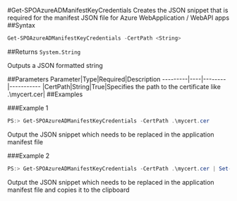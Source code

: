 #Get-SPOAzureADManifestKeyCredentials
Creates the JSON snippet that is required for the manifest JSON file for Azure WebApplication / WebAPI apps
##Syntax
```powershell
Get-SPOAzureADManifestKeyCredentials -CertPath <String>
```


##Returns
```System.String```

Outputs a JSON formatted string

##Parameters
Parameter|Type|Required|Description
---------|----|--------|-----------
|CertPath|String|True|Specifies the path to the certificate like .\mycert.cer|
##Examples

###Example 1
```powershell
PS:> Get-SPOAzureADManifestKeyCredentials -CertPath .\mycert.cer
```
Output the JSON snippet which needs to be replaced in the application manifest file

###Example 2
```powershell
PS:> Get-SPOAzureADManifestKeyCredentials -CertPath .\mycert.cer | Set-Clipboard
```
Output the JSON snippet which needs to be replaced in the application manifest file and copies it to the clipboard
